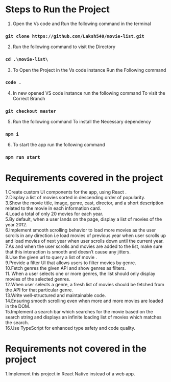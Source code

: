 # Steps to Run the Project

1. Open the Vs code and Run the following command in the terminal
 ### `git clone https://github.com/Laksh540/movie-list.git`
 
2. Run the following command to  visit the Directory
 ### `cd .\movie-list\`

3. To Open the Project in the Vs code instance Run the Following command
### `code .` 

4. In  new opened VS code instance run the following command To  visit the Correct Branch 
### `git checkout master`

5. Run the following command To install the Necessary dependency
### `npm i`

6. To start the app  run the following command
### `npm run start`

# Requirements covered  in the project
1.Create custom UI components for the app, using React .\
2.Display a list of movies sorted in descending order of popularity.\
3.Show the movie title, image, genre, cast, director, and a short description related
to the movie in each information card.\
4.Load a total of only 20 movies for each year.\
5.By default, when a user lands on the page, display a list of movies of the year
2012.\
6.Implement smooth scrolling behavior to load more movies as the user scrolls in
any direction i.e load movies of previous year when user scrolls up and load
movies of next year when user scrolls down until the current year.\
7.As and when the user scrolls and movies are added to the list, make sure that
this interaction is smooth and doesn’t cause any jitters.\
8.Use the given url to query a list of movie .\
9.Provide a filter UI that allows users to filter movies by genre.\
10.Fetch genres the given API and show genres as filters.\
11. When a user selects one or more genres, the list should only display movies of
the selected genres.\
12.When user selects a genre, a fresh list of movies should be fetched from the API for that particular genre.\
13.Write well-structured and maintainable code.\
14.Ensuring smooth scrolling even when more and more movies are loaded in the
DOM.\
15.Implement a search bar which searches for the movie based on the search string
and displays an infinite loading list of movies which matches the search.\
16.Use TypeScript for enhanced type safety and code quality.

# Requirements not covered  in the project
1.Implement this project in React Native instead of a web app.










